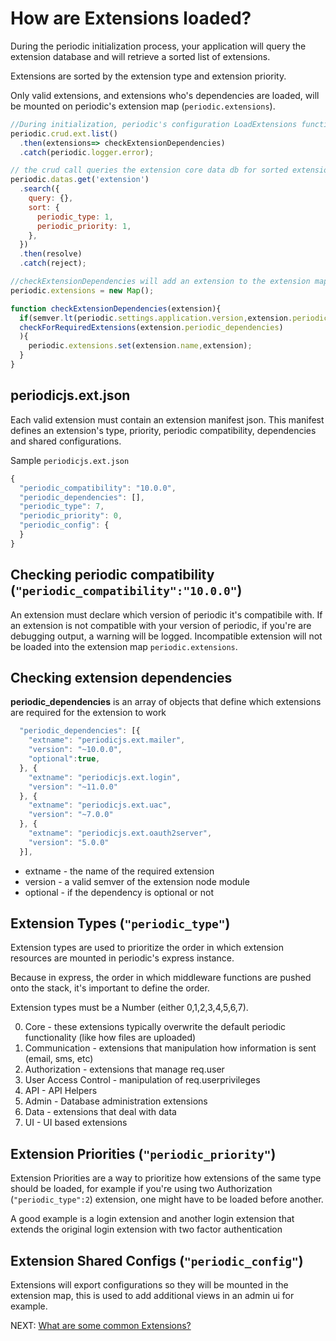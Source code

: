 # How are Extensions loaded?

During the periodic initialization process, your application will query the extension database and will retrieve a sorted list of extensions.

Extensions are sorted by the extension type and extension priority. 

Only valid extensions, and extensions who's dependencies are loaded, will be mounted on periodic's extension map (`periodic.extensions`).

```javascript
//During initialization, periodic's configuration LoadExtensions function, uses periodic's internal crud services to pull extensions in the correct order
periodic.crud.ext.list()
  .then(extensions=> checkExtensionDependencies)
  .catch(periodic.logger.error);

// the crud call queries the extension core data db for sorted extensions
periodic.datas.get('extension')
  .search({
    query: {},
    sort: {
      periodic_type: 1,
      periodic_priority: 1,
    },
  })
  .then(resolve)
  .catch(reject);

//checkExtensionDependencies will add an extension to the extension map if valid
periodic.extensions = new Map();

function checkExtensionDependencies(extension){
  if(semver.lt(periodic.settings.application.version,extension.periodic_compatibility) && // test to make sure if the extension is compatible with your version of periodic
  checkForRequiredExtensions(extension.periodic_dependencies)
  ){
    periodic.extensions.set(extension.name,extension);
  }
}
```

## periodicjs.ext.json

Each valid extension must contain an extension manifest json. This manifest defines an extension's type, priority, periodic compatibility, dependencies and shared configurations.

Sample `periodicjs.ext.json`
```javascript
{
  "periodic_compatibility": "10.0.0",
  "periodic_dependencies": [],
  "periodic_type": 7,
  "periodic_priority": 0,
  "periodic_config": {
  }
}
```

## Checking periodic compatibility (`"periodic_compatibility":"10.0.0"`)

An extension must declare which version of periodic it's compatibile with. If an extension is not compatible with your version of periodic, if you're are debugging output, a warning will be logged. Incompatible extension will not be loaded into the extension map `periodic.extensions`. 

## Checking extension dependencies

**periodic_dependencies** is an array of objects that define which extensions are required for the extension to work

```javascript
  "periodic_dependencies": [{
    "extname": "periodicjs.ext.mailer",
    "version": "~10.0.0",
    "optional":true,
  }, {
    "extname": "periodicjs.ext.login",
    "version": "~11.0.0"
  }, {
    "extname": "periodicjs.ext.uac",
    "version": "~7.0.0"
  }, {
    "extname": "periodicjs.ext.oauth2server",
    "version": "5.0.0"
  }],
```

* extname - the name of the required extension
* version - a valid semver of the extension node module
* optional - if the dependency is optional or not

## Extension Types (`"periodic_type"`)

Extension types are used to prioritize the order in which extension resources are mounted in periodic's express instance.

Because in express, the order in which middleware functions are pushed onto the stack, it's important to define the order.

Extension types must be a Number (either 0,1,2,3,4,5,6,7).

0. Core - these extensions typically overwrite the default periodic functionality (like how files are uploaded)
1. Communication - extensions that manipulation how information is sent (email, sms, etc)
2. Authorization - extensions that manage req.user 
3. User Access Control - manipulation of req.userprivileges
4. API - API Helpers 
5. Admin - Database administration extensions
6. Data - extensions that deal with data
7. UI - UI based extensions

## Extension Priorities (`"periodic_priority"`)

Extension Priorities are a way to prioritize how extensions of the same type should be loaded, for example if you're using two Authorization (`"periodic_type":2`) extension, one might have to be loaded before another.

A good example is a login extension and another login extension that extends the original login extension with two factor authentication

## Extension Shared Configs (`"periodic_config"`)

Extensions will export configurations so they will be mounted in the extension map, this is used to add additional views in an admin ui for example.

NEXT: [ What are some common Extensions? ](https://github.com/typesettin/periodicjs/blob/master/doc/extensions/04-what-are-some-common-extensions.md)